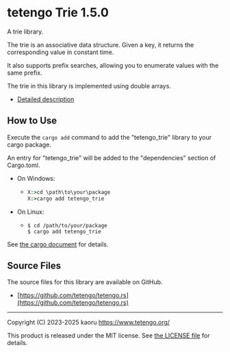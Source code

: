 tetengo Trie 1.5.0
==================

A trie library.

The trie is an associative data structure.
Given a key, it returns the corresponding value in constant time.

It also supports prefix searches, allowing you to enumerate values with the same
prefix.

The trie in this library is implemented using double arrays.

- [Detailed description](https://docs.rs/tetengo_trie/1.5.0/tetengo_trie/)

How to Use
----------

Execute the `cargo add` command to add the "tetengo_trie" library to your cargo
package.

An entry for "tetengo_trie" will be added to the "dependencies" section of
Cargo.toml.

- On Windows:
  - ```bat
    X:>cd \path\to\your\package
    X:>cargo add tetengo_trie
    ```
- On Linux:
  - ```shell-session
    $ cd /path/to/your/package
    $ cargo add tetengo_trie
    ```

See
[the cargo document](https://doc.rust-lang.org/cargo/commands/cargo-add.html)
for details.

Source Files
------------

The source files for this library are available on GitHub.

- [https://github.com/tetengo/tetengo.rs](https://github.com/tetengo/tetengo.rs)


---

Copyright (C) 2023-2025 kaoru  <https://www.tetengo.org/>

This product is released under the MIT license.
See [the LICENSE
file](https://github.com/tetengo/tetengo.rs/blob/main/LICENSE) for details.
